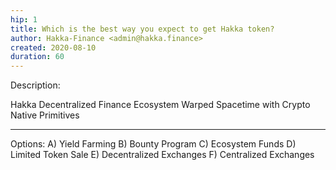 ```yaml
---
hip: 1
title: Which is the best way you expect to get Hakka token?
author: Hakka-Finance <admin@hakka.finance>
created: 2020-08-10
duration: 60
---
```

Description: 

Hakka Decentralized Finance Ecosystem
Warped Spacetime with Crypto Native Primitives

---
Options: 
A) Yield Farming
B) Bounty Program
C) Ecosystem Funds
D) Limited Token Sale
E) Decentralized Exchanges
F) Centralized Exchanges
